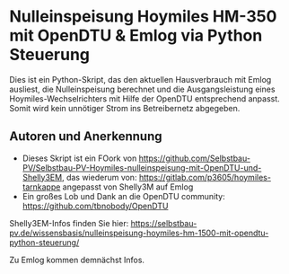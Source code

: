 # Nulleinspeisung Hoymiles HM-350 mit OpenDTU & Emlog via Python Steuerung

Dies ist ein Python-Skript, das den aktuellen Hausverbrauch mit Emlog ausliest, die Nulleinspeisung berechnet und die Ausgangsleistung eines Hoymiles-Wechselrichters mit Hilfe der OpenDTU entsprechend anpasst. Somit wird kein unnötiger Strom ins Betreibernetz abgegeben.


## Autoren und Anerkennung
- Dieses Skript ist ein FOork von https://github.com/Selbstbau-PV/Selbstbau-PV-Hoymiles-nulleinspeisung-mit-OpenDTU-und-Shelly3EM, das wiederum von: https://gitlab.com/p3605/hoymiles-tarnkappe angepasst von Shelly3M auf Emlog
- Ein großes Lob und Dank an die OpenDTU community: https://github.com/tbnobody/OpenDTU

Shelly3EM-Infos finden Sie hier: https://selbstbau-pv.de/wissensbasis/nulleinspeisung-hoymiles-hm-1500-mit-opendtu-python-steuerung/

Zu Emlog kommen demnächst Infos.
